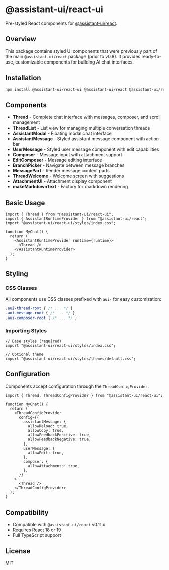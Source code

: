 # @assistant-ui/react-ui

Pre-styled React components for [@assistant-ui/react](https://github.com/assistant-ui/assistant-ui).

## Overview

This package contains styled UI components that were previously part of the main `@assistant-ui/react` package (prior to v0.8). It provides ready-to-use, customizable components for building AI chat interfaces.

## Installation

```bash
npm install @assistant-ui/react-ui @assistant-ui/react @assistant-ui/react-markdown
```

## Components

- **Thread** - Complete chat interface with messages, composer, and scroll management
- **ThreadList** - List view for managing multiple conversation threads
- **AssistantModal** - Floating modal chat interface
- **AssistantMessage** - Styled assistant message component with action bar
- **UserMessage** - Styled user message component with edit capabilities
- **Composer** - Message input with attachment support
- **EditComposer** - Message editing interface
- **BranchPicker** - Navigate between message branches
- **MessagePart** - Render message content parts
- **ThreadWelcome** - Welcome screen with suggestions
- **AttachmentUI** - Attachment display component
- **makeMarkdownText** - Factory for markdown rendering

## Basic Usage

```tsx
import { Thread } from "@assistant-ui/react-ui";
import { AssistantRuntimeProvider } from "@assistant-ui/react";
import "@assistant-ui/react-ui/styles/index.css";

function MyChat() {
  return (
    <AssistantRuntimeProvider runtime={runtime}>
      <Thread />
    </AssistantRuntimeProvider>
  );
}
```

## Styling

### CSS Classes

All components use CSS classes prefixed with `aui-` for easy customization:

```css
.aui-thread-root { /* ... */ }
.aui-message-root { /* ... */ }
.aui-composer-root { /* ... */ }
```

### Importing Styles

```tsx
// Base styles (required)
import "@assistant-ui/react-ui/styles/index.css";

// Optional theme
import "@assistant-ui/react-ui/styles/themes/default.css";
```

## Configuration

Components accept configuration through the `ThreadConfigProvider`:

```tsx
import { Thread, ThreadConfigProvider } from "@assistant-ui/react-ui";

function MyChat() {
  return (
    <ThreadConfigProvider
      config={{
        assistantMessage: {
          allowReload: true,
          allowCopy: true,
          allowFeedbackPositive: true,
          allowFeedbackNegative: true,
        },
        userMessage: {
          allowEdit: true,
        },
        composer: {
          allowAttachments: true,
        },
      }}
    >
      <Thread />
    </ThreadConfigProvider>
  );
}
```

## Compatibility

- Compatible with `@assistant-ui/react` v0.11.x
- Requires React 18 or 19
- Full TypeScript support

## License

MIT
